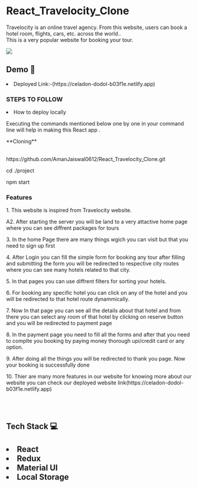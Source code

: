 # React_Travelocity_Clone
<p> Travelocity is an online travel agency. From this website, users can book a hotel room, flights, cars, etc. across the world..<br/>This is a very popular website for booking your tour. <p>
<img src="https://s3.amazonaws.com/buygoon-app-static-resources-prod/retailers/logos/000/000/035/original/Travelocity.jpg?1477976276"/>
<h2>Demo 🎥</h2>
<li>Deployed  Link:-(https://celadon-dodol-b03f1e.netlify.app) </li>

<h3>STEPS TO FOLLOW</h3>
<li>How to deploy locally</li>
<p>Executing the commands mentioned below one by one in your command line will help in making this React app .</p>
**Cloning**
<br/>
<br/>
<p>https://github.com/AmanJaiswal0612/React_Travelocity_Clone.git</p>
<p>cd ./project</p>
<p>npm start</p>

<h3>Features</h3>

<p>1.  This website is inspired from Travelocity website.</p>
<p>A2. After starting the server you will be land to a very attactive home page where you can see diffrent packages for tours</p>
<p2>3. In the home Page there are many things wgich you can visit but that you need to sign up first</p>
<p>4. After Login you can fill the simple form for booking any tour  after filling and submitting the form you will be redirected to respective city
routes where you can see many hotels related to that city.<p/>
<p>5. In that pages you can use diffrent filters for sorting your hotels.<p/> 
<p>6. For booking any specific hotel you can click on any of the hotel and you will be redirected to that hotel route dynammically.</p>
<p>7. Now In that page you can see all the details about that hotel and from there you can select any room of that hotel by clicking on reserve button 
and you will be redirected to payment page</p> 
<p>8. In the payment page you need to fill all the forms and after that you need to complte you booking by paying money thorough upi/credit card or any option.</p>
<p>9. After doing all the things you will be redirected to thank you page. Now your booking is successfully done</p>
<p>10. Thier are many more features in our website for knowing more about our website you can check our deployed website link(https://celadon-dodol-b03f1e.netlify.app)</p>
<br/>
<br/>
<h2>Tech Stack 💻<h2>
  <li>React</li> <li>Redux</li> <li>Material UI</li><li>Local Storage</li>
<br/>
  <br/>






